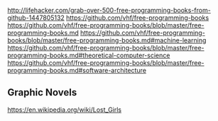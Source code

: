 
<!--
-->

http://lifehacker.com/grab-over-500-free-programming-books-from-github-1447805132
https://github.com/vhf/free-programming-books
https://github.com/vhf/free-programming-books/blob/master/free-programming-books.md
https://github.com/vhf/free-programming-books/blob/master/free-programming-books.md#machine-learning
https://github.com/vhf/free-programming-books/blob/master/free-programming-books.md#theoretical-computer-science
https://github.com/vhf/free-programming-books/blob/master/free-programming-books.md#software-architecture

Graphic Novels
--------------

https://en.wikipedia.org/wiki/Lost_Girls

<!-- vim: set autoindent expandtab sw=4 syntax=markdown: -->
